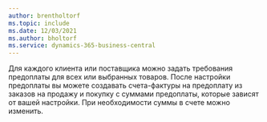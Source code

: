 ```yaml
---
author: brentholtorf
ms.topic: include
ms.date: 12/03/2021
ms.author: bholtorf
ms.service: dynamics-365-business-central
---
```

Для каждого клиента или поставщика можно задать требования предоплаты для всех или выбранных товаров. После настройки предоплаты вы можете создавать счета-фактуры на предоплату из заказов на продажу и покупку с суммами предоплаты, которые зависят от вашей настройки. При необходимости суммы в счете можно изменить.  
